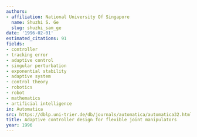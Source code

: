 ```yaml
---
authors:
- affiliation: National University Of Singapore
  name: Shuzhi S. Ge
  slug: shuzhi_sam_ge
date: '1996-02-01'
estimated_citations: 91
fields:
- controller
- tracking error
- adaptive control
- singular perturbation
- exponential stability
- adaptive system
- control theory
- robotics
- robot
- mathematics
- artificial intelligence
in: Automatica
src: https://dblp.uni-trier.de/db/journals/automatica/automatica32.html#Ge96
title: Adaptive controller design for flexible joint manipulators
year: 1996
---
```

